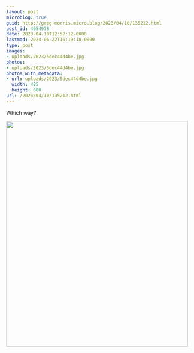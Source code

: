 ```yaml
---
layout: post
microblog: true
guid: http://greg-morris.micro.blog/2023/04/10/135212.html
post_id: 4054978
date: 2023-04-10T12:52:12-0000
lastmod: 2024-06-22T16:19:18-0000
type: post
images:
- uploads/2023/5dec44d4be.jpg
photos:
- uploads/2023/5dec44d4be.jpg
photos_with_metadata:
- url: uploads/2023/5dec44d4be.jpg
  width: 485
  height: 600
url: /2023/04/10/135212.html
---
```

Which way?

<img src="uploads/2023/5dec44d4be.jpg" width="485" height="600" alt="">

